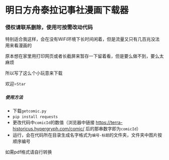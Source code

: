 # 明日方舟泰拉记事社漫画下载器

### 侵权请联系删除，使用可按需改动代码

特别适合我这样，会在没有WiFi环境下长时间闲着，但是流量又只有几百兆没法用来看漫画的

原本想在家里用打印网页或者长截屏来暂存一下留着看，但是要么做不到，要么太麻烦

所以写了这么个小玩意来下载

欢迎`⭐Star`

##### 使用方法

- 下载`getcomic.py`
- `pip install requests`
- 更改代码中`comicId`的数值（浏览器中链接 https://terra-historicus.hypergryph.com/comic/ 后的那串数字即为`comicId`）
- 运行，会在代码所在目录生成名字格式为`编号-标题`的文件夹，文件夹中图片按顺序编号

如需pdf格式请自行转换
